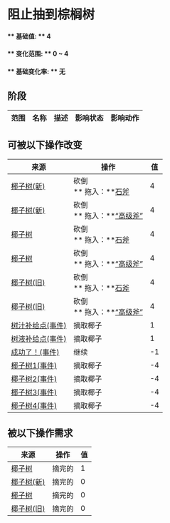 # 阻止抽到棕榈树  
#### ** 基础值: ** 4   
#### ** 变化范围: ** 0 ~ 4  
#### ** 基础变化率: ** 无   
## 阶段  
范围  |  名称  |  描述  |  影响状态  |  影响动作  
----  |  ----  |  ----  |  ----  |  ----  
## 可被以下操作改变  
来源  |  操作  |  值  
----  |  ----  |  ----  
[椰子树(新)](PalmTreeNew.md)  |  砍倒<br>** 拖入：**[石斧](StoneAxe.md)  |  4  
[椰子树(新)](PalmTreeNew.md)  |  砍倒<br>** 拖入：**[“高级斧”](tag_AxeAdv.md)  |  4  
[椰子树](PalmTreeNewMultiEventOld.md)  |  砍倒<br>** 拖入：**[石斧](StoneAxe.md)  |  4  
[椰子树](PalmTreeNewMultiEventOld.md)  |  砍倒<br>** 拖入：**[“高级斧”](tag_AxeAdv.md)  |  4  
[椰子树(旧)](PalmTreeOld.md)  |  砍倒<br>** 拖入：**[石斧](StoneAxe.md)  |  4  
[椰子树(旧)](PalmTreeOld.md)  |  砍倒<br>** 拖入：**[“高级斧”](tag_AxeAdv.md)  |  4  
[树汁补给点(事件)](Event_SapStation.md)  |  摘取椰子  |  1  
[树液补给点(事件)](Event_SapStationNoCoconuts.md)  |  摘取椰子  |  1  
[成功了！(事件)](Event_CoconutHit.md)  |  继续  |  -1  
[椰子树1(事件)](Event_PalmTree1.md)  |  摘取椰子  |  -4  
[椰子树2(事件)](Event_PalmTree2.md)  |  摘取椰子  |  -4  
[椰子树3(事件)](Event_PalmTree3.md)  |  摘取椰子  |  -4  
[椰子树4(事件)](Event_PalmTree4.md)  |  摘取椰子  |  -4  
## 被以下操作需求  
来源  |  操作  |  值  
----  |  ----  |  ----  
[椰子树](PalmTree_IH.md)  |  摘完的  |  1  
[椰子树(新)](PalmTreeNew.md)  |  摘完的  |  0  
[椰子树](PalmTreeNewMultiEventOld.md)  |  摘完的  |  0  
[椰子树(旧)](PalmTreeOld.md)  |  摘完的  |  0  


<script>document.title="阻止抽到棕榈树 - 卡牌生存百科 Card Survival Wiki";</script>